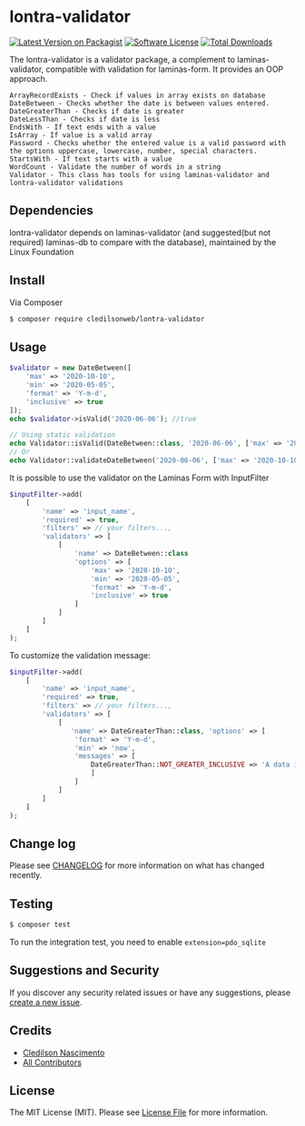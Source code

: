 # lontra-validator

[![Latest Version on Packagist][ico-version]][link-packagist]
[![Software License][ico-license]](LICENSE)
[![Total Downloads][ico-downloads]][link-downloads]

The lontra-validator is a validator package, a complement to laminas-validator, compatible with validation for laminas-form. It provides an OOP approach.

```
ArrayRecordExists - Check if values in array exists on database
DateBetween - Checks whether the date is between values entered.
DateGreaterThan - Checks if date is greater
DateLessThan - Checks if date is less
EndsWith - If text ends with a value
IsArray - If value is a valid array
Password - Checks whether the entered value is a valid password with the options uppercase, lowercase, number, special characters.
StartsWith - If text starts with a value
WordCount - Validate the number of words in a string
Validator - This class has tools for using laminas-validator and lontra-validator validations
```

## Dependencies

lontra-validator depends on laminas-validator (and suggested(but not required) laminas-db to compare with the database), maintained by the Linux Foundation

## Install

Via Composer

```bash
$ composer require cledilsonweb/lontra-validator
```

## Usage

```php
$validator = new DateBetween([
    'max' => '2020-10-10',
    'min' => '2020-05-05',
    'format' => 'Y-m-d',
    'inclusive' => true
]);
echo $validator->isValid('2020-06-06'); //true

// Using static validation
echo Validator::isValid(DateBetween::class, '2020-06-06', ['max' => '2020-10-10', 'min' => '2020-05-05']); //true
// Or
echo Validator::validateDateBetween('2020-06-06', ['max' => '2020-10-10', 'min' => '2020-05-05']); //true
```

It is possible to use the validator on the Laminas Form with InputFilter

```php
$inputFilter->add(
    [
        'name' => 'input_name',
        'required' => true,
        'filters' => // your filters...,
        'validators' => [
            [
                'name' => DateBetween::class
                'options' => [
                    'max' => '2020-10-10',
                    'min' => '2020-05-05',
                    'format' => 'Y-m-d',
                    'inclusive' => true
                ]
            ]
        ]
    ]
);
```

To customize the validation message:

```php
$inputFilter->add(
    [
        'name' => 'input_name',
        'required' => true,
        'filters' => // your filters...,
        'validators' => [
            [
               'name' => DateGreaterThan::class, 'options' => [                        
                'format' => 'Y-m-d',                        
                'min' => 'now',                        
                'messages' => [                            
                    DateGreaterThan::NOT_GREATER_INCLUSIVE => 'A data informada deve ser maior ou igual a data atual',                            DateGreaterThan::NOT_GREATER           => "A data informada deve ser maior que a data atual",                            DateGreaterThan::IVALID_FORMAT         => "A data informada está no formato inválido",                            DateGreaterThan::IVALID_DATE           => "A data informada é inválida",                        
                    ]                    
                ]
            ]
        ]
    ]
);

```

## Change log

Please see [CHANGELOG](CHANGELOG.md) for more information on what has changed recently.

## Testing

```bash
$ composer test
```

To run the integration test, you need to enable `extension=pdo_sqlite`

## Suggestions and Security

If you discover any security related issues or have any suggestions, please [create a new issue][new-issue].

## Credits

- [Cledilson Nascimento][link-author]
- [All Contributors][link-contributors]

## License

The MIT License (MIT). Please see [License File](LICENSE) for more information.

[ico-version]: https://img.shields.io/packagist/v/cledilsonweb/lontra-validator.svg?style=flat-square
[ico-license]: https://img.shields.io/badge/license-MIT-brightgreen.svg?style=flat-square
[ico-downloads]: https://img.shields.io/packagist/dt/cledilsonweb/lontra-validator.svg?style=flat-square
[link-packagist]: https://packagist.org/packages/cledilsonweb/lontra-validator
[link-downloads]: https://packagist.org/packages/cledilsonweb/lontra-validator
[link-author]: https://github.com/cledilsonweb
[link-contributors]: ../../contributors
[new-issue]: https://github.com/cledilsonweb/lontra-validator/issues/new
